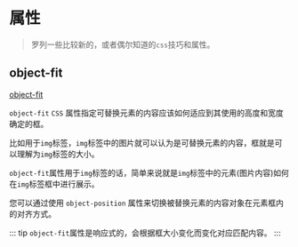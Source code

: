 # 属性

> 罗列一些比较新的，或者偶尔知道的`css`技巧和属性。

## object-fit

[object-fit](https://developer.mozilla.org/zh-CN/docs/Web/CSS/object-fit)

`object-fit` `CSS` 属性指定可替换元素的内容应该如何适应到其使用的高度和宽度确定的框。

比如用于`img`标签，`img`标签中的图片就可以认为是可替换元素的内容，框就是可以理解为`img`标签的大小。

`object-fit`属性用于`img`标签的话，简单来说就是`img`标签中的元素(图片内容)如何在`img`标签框中进行展示。

您可以通过使用 `object-position` 属性来切换被替换元素的内容对象在元素框内的对齐方式。

::: tip
`object-fit`属性是响应式的，会根据框大小变化而变化对应匹配内容。
:::
